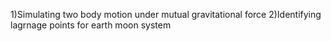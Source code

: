 1)Simulating two body motion under mutual gravitational force
2)Identifying lagrnage points for earth moon system
